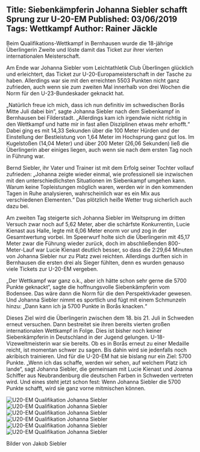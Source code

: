 Title: Siebenkämpferin Johanna Siebler schafft Sprung zur U-20-EM
Published: 03/06/2019
Tags: Wettkampf
Author: Rainer Jäckle
---
Beim Qualifikations-Wettkampf in Bernhausen wurde die 18-jährige Überlingerin Zweite und löste damit das Ticket zur ihrer vierten internationalen Meisterschaft.

Am Ende war Johanna Siebler vom Leichtathletik Club Überlingen glücklich und erleichtert, das Ticket zur U-20-Europameisterschaft in der Tasche zu haben. Allerdings war sie mit den erreichten 5503 Punkten nicht ganz zufrieden, auch wenn sie zum zweiten Mal innerhalb von drei Wochen die Norm für den U-23-Bundeskader geknackt hat.

„Natürlich freue ich mich, dass ich nun definitiv im schwedischen Borås Mitte Juli dabei bin“, sagte Johanna Siebler nach dem Siebenkampf in Bernhausen bei Filderstadt. „Allerdings kam ich irgendwie nicht richtig in den Wettkampf und hatte mir in fast allen Disziplinen etwas mehr erhofft.“ Dabei ging es mit 14,33 Sekunden über die 100 Meter Hürden und der Einstellung der Bestleistung von 1,64 Meter im Hochsprung ganz gut los. Im Kugelstoßen (14,04 Meter) und über 200 Meter (26,06 Sekunden) ließ die Überlingerin aber einiges liegen, auch wenn sie nach dem ersten Tag noch in Führung war.

Bernd Siebler, ihr Vater und Trainer ist mit dem Erfolg seiner Tochter vollauf zufrieden: „Johanna zeigte wieder einmal, wie professionell sie inzwischen mit den unterschiedlichsten Situationen im Siebenkampf umgehen kann. Warum keine Topleistungen möglich waren, werden wir in den kommenden Tagen in Ruhe analysieren, wahrscheinlich war es ein Mix aus verschiedenen Elementen.“ Das plötzlich heiße Wetter trug sicherlich auch dazu bei.

Am zweiten Tag steigerte sich Johanna Siebler im Weitsprung im dritten Versuch zwar noch auf 5,62 Meter, aber die schärfste Konkurrentin, Lucie Kienast aus Halle, legte mit 6,06 Meter enorm vor und zog in der Gesamtwertung vorbei. Im Speerwurf holte sich die Überlingerin mit 45,17 Meter zwar die Führung wieder zurück, doch im abschließenden 800-Meter-Lauf war Lucie Kienast deutlich besser, so dass die 2:29,64 Minuten von Johanna Siebler nur zu Platz zwei reichten. Allerdings durften sich in Bernhausen die ersten drei als Sieger fühlten, denn es wurden genauso viele Tickets zur U-20-EM vergeben.

„Der Wettkampf war ganz o.k., aber ich hätte schon sehr gerne die 5700 Punkte geknackt“, sagte die hoffnungsvolle Siebenkämpferin vom Bodensee. Das wäre dann die Norm für die den Perspektivkader gewesen. Und Johanna Siebler nimmt es sportlich und fügt mit einem Schmunzeln hinzu: „Dann kann ich ja 5700 Punkte in Borås knacken.“

Dieses Ziel wird die Überlingerin zwischen dem 18. bis 21. Juli in Schweden erneut versuchen. Dann bestreitet sie ihren bereits vierten großen internationalen Wettkampf in Folge. Dies ist bisher noch keiner Siebenkämpferin in Deutschland in der Jugend gelungen. U-18-Vizeweltmeisterin war sie bereits. Ob es in Borås erneut zu einer Medaille reicht, ist momentan schwer zu sagen. Bis dahin wird sie jedenfalls noch akribisch trainieren. Und für die U-20-EM hat sie bislang nur ein Ziel: 5700 Punkte. „Wenn ich das schaffe, werden wir sehen, auf welchem Platz ich lande“, sagt Johanna Siebler, die gemeinsam mit Lucie Kienast und Joanna Schiffer aus Neubrandenburg die deutschen Farben in Schweden vertreten wird. Und eines steht jetzt schon fest: Wenn Johanna Siebler die 5700 Punkte schafft, wird sie ganz vorne mitmischen können.

![U20-EM Qualifikation Johanna Siebler](/blog/assets/2019/2019-06-03-siebler-u20-quali-01.jpg)
![U20-EM Qualifikation Johanna Siebler](/blog/assets/2019/2019-06-03-siebler-u20-quali-02.jpg)
![U20-EM Qualifikation Johanna Siebler](/blog/assets/2019/2019-06-03-siebler-u20-quali-03.jpg)
![U20-EM Qualifikation Johanna Siebler](/blog/assets/2019/2019-06-03-siebler-u20-quali-04.jpg)
![U20-EM Qualifikation Johanna Siebler](/blog/assets/2019/2019-06-03-siebler-u20-quali-05.jpg)
![U20-EM Qualifikation Johanna Siebler](/blog/assets/2019/2019-06-03-siebler-u20-quali-06.jpg)

Bilder von Jakob Siebler